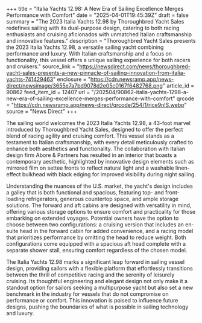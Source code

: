 +++
title = "Italia Yachts 12.98: A New Era of Sailing Excellence Merges Performance with Comfort"
date = "2025-04-01T19:45:39Z"
draft = false
summary = "The 2023 Italia Yachts 12.98 by Thoroughbred Yacht Sales redefines sailing with its dual-purpose design, catering to both racing enthusiasts and cruising aficionados with unmatched Italian craftsmanship and innovative features."
description = "Thoroughbred Yacht Sales presents the 2023 Italia Yachts 12.98, a versatile sailing yacht combining performance and luxury. With Italian craftsmanship and a focus on functionality, this vessel offers a unique sailing experience for both racers and cruisers."
source_link = "https://newsdirect.com/news/thoroughbred-yacht-sales-presents-a-new-pinnacle-of-sailing-innovation-from-italia-yachts-741429463"
enclosure = "https://cdn.newsramp.app/news-direct/newsimage/3655e7a7bd9078d2e05c0167f6482768.png"
article_id = 90862
feed_item_id = 12407
url = "/202504/90862-italia-yachts-1298-a-new-era-of-sailing-excellence-merges-performance-with-comfort"
qrcode = "https://cdn.newsramp.app/news-direct/qrcode/254/1/rice9nIS.webp"
source = "News Direct"
+++

<p>The sailing world welcomes the 2023 Italia Yachts 12.98, a 43-foot marvel introduced by Thoroughbred Yacht Sales, designed to offer the perfect blend of racing agility and cruising comfort. This vessel stands as a testament to Italian craftsmanship, with every detail meticulously crafted to enhance both aesthetics and functionality. The collaboration with Italian design firm Abore & Partners has resulted in an interior that boasts a contemporary aesthetic, highlighted by innovative design elements such as mirrored film on settee fronts to reflect natural light and a washable linen-effect bulkhead with black edging for improved visibility during night sailing.</p><p>Understanding the nuances of the U.S. market, the yacht's design includes a galley that is both functional and spacious, featuring top- and front-loading refrigerators, generous countertop space, and ample storage solutions. The forward and aft cabins are designed with versatility in mind, offering various storage options to ensure comfort and practicality for those embarking on extended voyages. Potential owners have the option to choose between two configurations: a cruising version that includes an en-suite head in the forward cabin for added convenience, and a racing model that prioritizes performance by omitting the head to reduce weight. Both configurations come equipped with a spacious aft head complete with a separate shower stall, ensuring comfort regardless of the chosen model.</p><p>The Italia Yachts 12.98 marks a significant leap forward in sailing vessel design, providing sailors with a flexible platform that effortlessly transitions between the thrill of competitive racing and the serenity of leisurely cruising. Its thoughtful engineering and elegant design not only make it a standout option for sailors seeking a multipurpose yacht but also set a new benchmark in the industry for vessels that do not compromise on performance or comfort. This innovation is poised to influence future designs, pushing the boundaries of what is possible in sailing technology and luxury.</p>